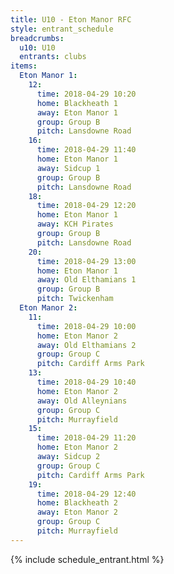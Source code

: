 ```yaml
---
title: U10 - Eton Manor RFC
style: entrant_schedule
breadcrumbs:
  u10: U10
  entrants: clubs
items:
  Eton Manor 1:
    12:
      time: 2018-04-29 10:20
      home: Blackheath 1
      away: Eton Manor 1
      group: Group B
      pitch: Lansdowne Road
    16:
      time: 2018-04-29 11:40
      home: Eton Manor 1
      away: Sidcup 1
      group: Group B
      pitch: Lansdowne Road
    18:
      time: 2018-04-29 12:20
      home: Eton Manor 1
      away: KCH Pirates
      group: Group B
      pitch: Lansdowne Road
    20:
      time: 2018-04-29 13:00
      home: Eton Manor 1
      away: Old Elthamians 1
      group: Group B
      pitch: Twickenham
  Eton Manor 2:
    11:
      time: 2018-04-29 10:00
      home: Eton Manor 2
      away: Old Elthamians 2
      group: Group C
      pitch: Cardiff Arms Park
    13:
      time: 2018-04-29 10:40
      home: Eton Manor 2
      away: Old Alleynians
      group: Group C
      pitch: Murrayfield
    15:
      time: 2018-04-29 11:20
      home: Eton Manor 2
      away: Sidcup 2
      group: Group C
      pitch: Cardiff Arms Park
    19:
      time: 2018-04-29 12:40
      home: Blackheath 2
      away: Eton Manor 2
      group: Group C
      pitch: Murrayfield
---
```


{% include schedule_entrant.html %}
